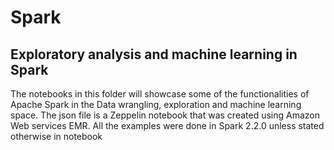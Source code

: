 # Spark
## Exploratory analysis and machine learning in Spark

The notebooks in this folder will showcase some of the functionalities of Apache Spark in the Data wrangling, exploration and machine learning space. The json file is a Zeppelin notebook that was created using Amazon Web services EMR. All the examples were done in Spark 2.2.0 unless stated otherwise in notebook
